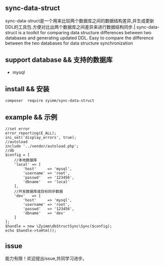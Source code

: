 ## sync-data-struct
sync-data-struct是一个用来比较两个数据库之间的数据结构差异,并生成更新DDL的工具包.方便对比出两个数据库之间差异来进行数据结构同步.|
sync-data-struct is a toolkit for comparing data structure differences between two databases and generating updated DDL. Easy to compare the difference between the two databases for data structure synchronization

## support database && 支持的数据库
- mysql

## install && 安装
```
composer  require zyimm/sync-data-struct
```
## example && 示例
```
//set error
error_reporting(E_ALL);
ini_set('display_errors', true);
//autoload
include '../vendor/autoload.php';
//db
$config = [
    //本地数据库
    'local' => [
        'host'     => 'mysql',
        'username' => 'root',
        'passwd'   => '123456',
        'dbname'   => 'local'
    ],
    //开发数据库或目标同步数据
    'dev'   => [
        'host'     => 'mysql',
        'username' => 'root',
        'passwd'   => '123456',
        'dbname'   => 'dev'
    ]
];
$handle = new \Zyimm\dbStructSync\Sync($config);
echo $handle->toHtml();
```

## issue
能力有限！欢迎提出issue,共同学习进步。
